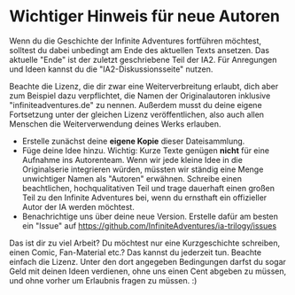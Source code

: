 # Wichtiger Hinweis für neue Autoren

Wenn du die Geschichte der Infinite Adventures fortführen möchtest, solltest du dabei unbedingt am Ende des aktuellen Texts ansetzen. Das aktuelle "Ende" ist der zuletzt geschriebene Teil der IA2. Für Anregungen und Ideen kannst du die "IA2-Diskussionsseite" nutzen.

Beachte die Lizenz, die dir zwar eine Weiterverbreitung erlaubt, dich aber zum Beispiel dazu verpflichtet, die Namen der Originalautoren inklusive "infiniteadventures.de" zu nennen. Außerdem musst du deine eigene Fortsetzung unter der gleichen Lizenz veröffentlichen, also auch allen Menschen die Weiterverwendung deines Werks erlauben.

* Erstelle zunächst deine **eigene Kopie** dieser Dateisammlung.
* Füge deine Idee hinzu. Wichtig: Kurze Texte genügen **nicht** für eine Aufnahme ins Autorenteam. Wenn wir jede kleine Idee in die Originalserie integrieren würden, müssten wir ständig eine Menge unwichtiger Namen als "Autoren" erwähnen. Schreibe einen beachtlichen, hochqualitativen Teil und trage dauerhaft einen großen Teil zu den Infinite Adventures bei, wenn du ernsthaft ein offizieller Autor der IA werden möchtest.
* Benachrichtige uns über deine neue Version. Erstelle dafür am besten ein "Issue" auf https://github.com/InfiniteAdventures/ia-trilogy/issues

Das ist dir zu viel Arbeit? Du möchtest nur eine Kurzgeschichte schreiben, einen Comic, Fan-Material etc.? Das kannst du jederzeit tun. Beachte einfach die Lizenz. Unter den dort angegeben Bedingungen darfst du sogar Geld mit deinen Ideen verdienen, ohne uns einen Cent abgeben zu müssen, und ohne vorher um Erlaubnis fragen zu müssen. :)
